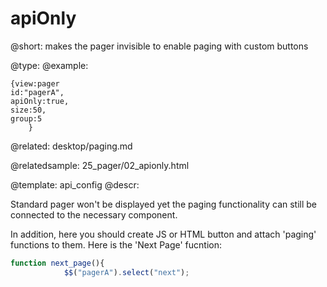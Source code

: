 apiOnly
=============


@short: makes the pager invisible to enable paging with custom buttons
	

@type: 
@example:

	{view:pager
	id:"pagerA",
	apiOnly:true,
	size:50,
	group:5
		}

@related: 
	desktop/paging.md

@relatedsample:
	25_pager/02_apionly.html
    
@template:	api_config
@descr: 

Standard pager won't be displayed yet the paging functionality can still be connected to the necessary component. 

In addition, here you should create JS or HTML button and attach 'paging' functions to them. Here is the 'Next Page' fucntion: 

~~~js
function next_page(){
            $$("pagerA").select("next");
~~~


